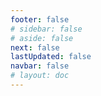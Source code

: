 ```yaml
---
footer: false
# sidebar: false
# aside: false
next: false
lastUpdated: false
navbar: false
# layout: doc
---
```


<script setup>
  const chatPrompts = [
    { id: "49", text: "halaman populer situs ini, tabel", category: "general" },
    { id: "49", text: "situs ini, 10 FAQ teratas", category: "general" },
    { id: "49", text: "tautan situs free zone, tabel", category: "general" },
    { id: "49", text: "tabel tautan ke situs free zone dengan harga", category: "general" },
    
    { id: "1", text: "Pendaftaran Perusahaan di UAE", category: "business" },
    { id: "7", text: "Persyaratan lisensi dagang UAE", category: "business" },
    { id: "7", text: "perbandingan jenis entitas UAE, tabel & analitik", category: "business" },
    { id: "48", text: "10 Rumah Sakit Terbaik di UAE, Kelebihan dan Kekurangan", category: "healthcare" },

    { id: "15", text: "Surat Kuasa di UAE", category: "legal" },

    // Layanan Bisnis (blok pertama)
    { id: "2", text: "Pendirian perusahaan Mainland", category: "business" },
    { id: "3", text: "Pendaftaran perusahaan Free zone", category: "business" },
    { id: "4", text: "Pembentukan perusahaan Offshore", category: "business" },
    { id: "5", text: "Visa freelance UAE", category: "business" },
    { id: "6", text: "Lisensi bisnis Dubai", category: "business" },
    { id: "23", text: "Pendirian bisnis UAE", category: "business" },
    { id: "24", text: "Free zone Dubai", category: "business" },
    { id: "25", text: "Pendaftaran perusahaan UAE", category: "business" },
    { id: "26", text: "Visa freelance UAE", category: "business" },
    
    // Visa dan Imigrasi
    { id: "8", text: "Permohonan Golden Visa UAE", category: "visa" },
    { id: "9", text: "Visa kerja UAE", category: "visa" },
    { id: "10", text: "Sponsorship visa keluarga di UAE", category: "visa" },
    { id: "11", text: "Persyaratan tes medis visa", category: "visa" },
    { id: "12", text: "Proses visa tinggal UAE", category: "visa" },
    { id: "27", text: "Persyaratan visa UAE", category: "visa" },
    
    // Hukum dan Dokumen
    { id: "13", text: "Permohonan Emirates ID", category: "legal" },
    { id: "14", text: "Legalisasi dokumen UAE", category: "legal" },
    { id: "16", text: "Peninjauan kontrak bisnis UAE", category: "legal" },
    { id: "40", text: "Perpanjangan Emirates ID", category: "legal" },
    
    // Layanan Keuangan
    { id: "17", text: "Rekening bank korporat UAE", category: "finance" },
    { id: "18", text: "Pendaftaran pajak UAE (VAT)", category: "finance" },
    { id: "19", text: "Layanan akuntansi di UAE", category: "finance" },
    { id: "20", text: "Peraturan Substansi Ekonomi UAE", category: "finance" },
    { id: "41", text: "Layanan perbankan UAE", category: "finance" },
    
    // Properti dan Layanan
    { id: "21", text: "Investasi properti UAE", category: "property" },
    { id: "22", text: "Sewa ruang kantor Dubai", category: "property" },

    // Kesehatan
    { id: "47", text: "Asuransi kesehatan UAE", category: "healthcare" },
    { id: "49", text: "Pemeriksaan medis UAE", category: "healthcare" },
    
    // Pariwisata dan Hiburan (di akhir)
    { id: "28", text: "Objek wisata Dubai", category: "travel" },
    { id: "29", text: "Expo City Dubai", category: "attractions" },
    { id: "30", text: "Tiket Dubai Frame", category: "attractions" },
    { id: "31", text: "Tiket Burj Khalifa", category: "attractions" },
    { id: "32", text: "Museum of the Future", category: "attractions" },
    { id: "33", text: "Abu Dhabi Louvre", category: "attractions" },
    { id: "34", text: "Ferrari World Abu Dhabi", category: "attractions" },
    { id: "35", text: "Belanja di Dubai Mall", category: "shopping" },
]
</script>

<AIChat :prompts="chatPrompts" />